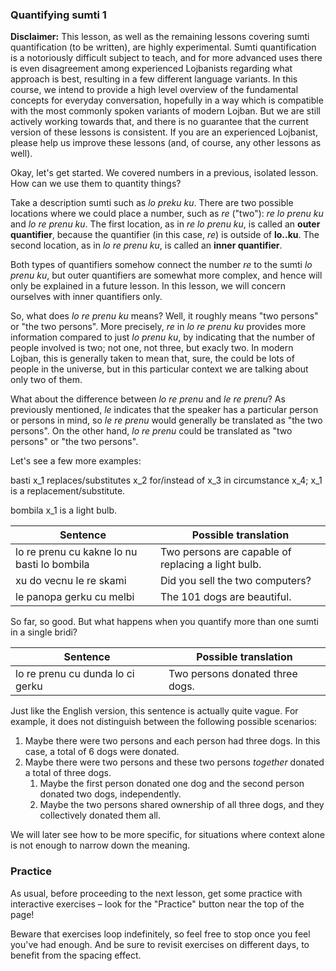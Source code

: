 ### Quantifying sumti 1

**Disclaimer:** This lesson, as well as the remaining lessons covering sumti quantification (to be written), are highly experimental.
Sumti quantification is a notoriously difficult subject to teach, and for more advanced uses there is even disagreement among experienced Lojbanists regarding what approach is best, resulting in a few different language variants.
In this course, we intend to provide a high level overview of the fundamental concepts for everyday conversation, hopefully in a way which is compatible with the most commonly spoken variants of modern Lojban.
But we are still actively working towards that, and there is no guarantee that the current version of these lessons is consistent.
If you are an experienced Lojbanist, please help us improve these lessons (and, of course, any other lessons as well).

Okay, let's get started.
We covered numbers in a previous, isolated lesson.
How can we use them to quantity things?

Take a description sumti such as _lo preku ku_.
There are two possible locations where we could place a number, such as _re_ ("two"): _re lo prenu ku_ and _lo re prenu ku_.
The first location, as in _re lo prenu ku_, is called an **outer quantifier**, because the quantifier (in this case, _re_) is outside of **lo..ku**.
The second location, as in _lo re prenu ku_, is called an **inner quantifier**.

Both types of quantifiers somehow connect the number _re_ to the sumti _lo prenu ku_, but outer quantifiers are somewhat more complex, and hence will only be explained in a future lesson.
In this lesson, we will concern ourselves with inner quantifiers only.

So, what does _lo re prenu ku_ means?
Well, it roughly means "two persons" or "the two persons".
More precisely, _re_ in _lo re prenu ku_ provides more information compared to just _lo prenu ku_, by indicating that the number of people involved is two; not one, not three, but exacly two.
In modern Lojban, this is generally taken to mean that, sure, the could be lots of people in the universe, but in this particular context we are talking about only two of them.

What about the difference between _lo re prenu_ and _le re prenu_?
As previously mentioned, _le_ indicates that the speaker has a particular person or persons in mind, so _le re prenu_ would generally be translated as "the two persons".
On the other hand, _lo re prenu_ could be translated as "two persons" or "the two persons".

Let's see a few more examples:

<span class="definition-head transient">basti</span> x_1 replaces/substitutes x_2 for/instead of x_3 in circumstance x_4; x_1 is a replacement/substitute.

<span class="definition-head transient">bombila</span> x_1 is a light bulb.

|Sentence|Possible translation|
|--------|-----------|
|lo re prenu cu kakne lo nu basti lo bombila|Two persons are capable of replacing a light bulb.|
|xu do vecnu le re skami|Did you sell the two computers?|
|le panopa gerku cu melbi|The 101 dogs are beautiful.|

So far, so good. But what happens when you quantify more than one sumti in a single bridi?

|Sentence|Possible translation|
|--------|-----------|
|lo re prenu cu dunda lo ci gerku|Two persons donated three dogs.|

Just like the English version, this sentence is actually quite vague.
For example, it does not distinguish between the following possible scenarios:

1. Maybe there were two persons and each person had three dogs. In this case, a total of 6 dogs were donated.
2. Maybe there were two persons and these two persons _together_ donated a total of three dogs.
   1. Maybe the first person donated one dog and the second person donated two dogs, independently.
   2. Maybe the two persons shared ownership of all three dogs, and they collectively donated them all.

We will later see how to be more specific, for situations where context alone is not enough to narrow down the meaning.

### Practice

As usual, before proceeding to the next lesson, get some practice with interactive exercises &ndash; look for the "Practice" button near the top of the page!

Beware that exercises loop indefinitely, so feel free to stop once you feel you've had enough.
And be sure to revisit exercises on different days, to benefit from the spacing effect.
